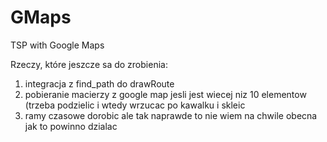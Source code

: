 # GMaps
TSP with Google Maps

Rzeczy, które jeszcze sa do zrobienia:
1) integracja z find_path do drawRoute
2) pobieranie macierzy z google map jesli jest wiecej niz 10 elementow (trzeba podzielic i wtedy wrzucac po kawalku i skleic
3) ramy czasowe dorobic ale tak naprawde to nie wiem na chwile obecna jak to powinno dzialac
